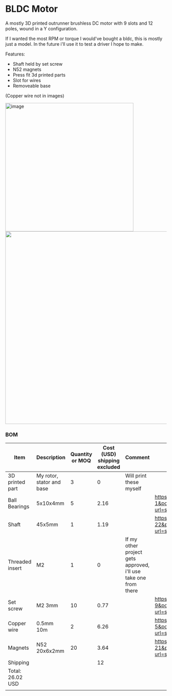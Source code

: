 # BLDC Motor 

A mostly 3D printed outrunner brushless DC motor with 9 slots and 12 poles, wound in a Y configuration.

If I wanted the most RPM or torque I would've bought a bldc, this is mostly just a model. In the future i'll use it to test a driver I hope to make.

Features:
- Shaft held by set screw
- N52 magnets
- Press fit 3d printed parts
- Slot for wires
- Removeable base


(Copper wire not in images)

<img width="400" alt="image" src="https://github.com/user-attachments/assets/7451a826-a50e-4e20-a148-fe7bab81cc32" />


<img width="600" src="https://hc-cdn.hel1.your-objectstorage.com/s/v3/67991e943249a25d117f47c8bffe51aa1a55728e_motor.png" />

### BOM

| Item             | Description               | Quantity or MOQ | Cost (USD) shipping excluded | Comment                                                         | Link                                                                                                                                                                                                                                                                                                                                                                                                                                                                                                                                                                                                      |
|------------------|---------------------------|-----------------|------------------------------|-----------------------------------------------------------------|-----------------------------------------------------------------------------------------------------------------------------------------------------------------------------------------------------------------------------------------------------------------------------------------------------------------------------------------------------------------------------------------------------------------------------------------------------------------------------------------------------------------------------------------------------------------------------------------------------------|
| 3D printed part  | My rotor, stator and base |               3 |                            0 | Will print these myself                                         |                                                                                                                                                                                                                                                                                                                                                                                                                                                                                                                                                                                                           |
| Ball Bearings    | 5x10x4mm                  |               5 |                         2.16 |                                                                 | https://www.aliexpress.com/item/1005009062156404.html?spm=a2g0o.productlist.main.2.4a1b23d5bUQMbZ&aem_p4p_detail=2025073022445813470325553311480002423948&algo_pvid=122c1570-fac0-4b23-a621-c9956ee7a13a&algo_exp_id=122c1570-fac0-4b23-a621-c9956ee7a13a-1&pdp_ext_f=%7B%22order%22%3A%22486%22%2C%22eval%22%3A%221%22%7D&pdp_npi=4%40dis%21USD%212.16%210.99%21%21%212.16%210.99%21%402101c59817539406988352890e262f%2112000047778510708%21sea%21CA%212723362424%21ACX&curPageLogUid=UclvWnT7MD40&utparam-url=scene%3Asearch%7Cquery_from%3A&search_p4p_id=2025073022445813470325553311480002423948_1   |
| Shaft            | 45x5mm                    |               1 |                         1.19 |                                                                 | https://www.aliexpress.com/item/1005004018253437.html?spm=a2g0o.productlist.main.23.45795210BBrD46&algo_pvid=8818bfe1-7d2e-40ba-9622-7d2a5cf01826&algo_exp_id=8818bfe1-7d2e-40ba-9622-7d2a5cf01826-22&pdp_ext_f=%7B%22order%22%3A%2232%22%2C%22eval%22%3A%221%22%7D&pdp_npi=4%40dis%21USD%210.99%210.99%21%21%210.99%210.99%21%402101ea7117539361176648519ef594%2112000048018553371%21sea%21CA%212723362424%21ACX&curPageLogUid=3tfKEMtMS0ne&utparam-url=scene%3Asearch%7Cquery_from%3A                                                                                                                   |
| Threaded insert  | M2                        |               1 |                            0 | If my other project gets approved, i'll use take one from there |                                                                                                                                                                                                                                                                                                                                                                                                                                                                                                                                                                                                           |
| Set screw        | M2 3mm                    |              10 |                         0.77 |                                                                 | https://www.aliexpress.com/item/1005007049952459.html?spm=a2g0o.productlist.main.10.72011e9fLEGcYq&aem_p4p_detail=2025073109282615588583606820700002807206&algo_pvid=014b114f-7f4d-4673-9f74-e6839e8af1f0&algo_exp_id=014b114f-7f4d-4673-9f74-e6839e8af1f0-9&pdp_ext_f=%7B%22order%22%3A%22391%22%2C%22eval%22%3A%221%22%7D&pdp_npi=4%40dis%21USD%211.24%210.80%21%21%218.90%215.78%21%402101c5b217539793066493705e24db%2112000039230780874%21sea%21CA%212723362424%21ACX&curPageLogUid=NVTTm0wyKDlL&utparam-url=scene%3Asearch%7Cquery_from%3A&search_p4p_id=2025073109282615588583606820700002807206_4  |
| Copper wire      | 0.5mm 10m                 |               2 |                         6.26 |                                                                 | https://www.aliexpress.com/item/1005003799096513.html?spm=a2g0o.productlist.main.6.7cc942632Hynwu&aem_p4p_detail=20250731093100317896497687240002803885&algo_pvid=6d59d718-9f7b-4a34-bd5c-baa93d1536dc&algo_exp_id=6d59d718-9f7b-4a34-bd5c-baa93d1536dc-5&pdp_ext_f=%7B%22order%22%3A%221469%22%2C%22eval%22%3A%221%22%7D&pdp_npi=4%40dis%21USD%212.36%210.99%21%21%2116.90%217.09%21%402101c59117539794599356679e3b3d%2112000032971537389%21sea%21CA%212723362424%21ACX&curPageLogUid=kyB4OpoZlT9s&utparam-url=scene%3Asearch%7Cquery_from%3A&search_p4p_id=20250731093100317896497687240002803885_2     |
| Magnets          | N52 20x6x2mm              |              20 |                         3.64 |                                                                 | https://www.aliexpress.com/item/1005009598279358.html?spm=a2g0o.productlist.main.22.3cb2605cv27tg4&aem_p4p_detail=2025073022404010504253136073670002637161&algo_pvid=f1adec08-65f7-4055-8dda-a09095785f57&algo_exp_id=f1adec08-65f7-4055-8dda-a09095785f57-21&pdp_ext_f=%7B%22order%22%3A%221%22%2C%22eval%22%3A%221%22%7D&pdp_npi=4%40dis%21USD%214.48%212.91%21%21%2132.10%2120.86%21%402101c5b117539404408328822e066f%2112000049582495287%21sea%21CA%212723362424%21ACX&curPageLogUid=t5RcjZTCECDf&utparam-url=scene%3Asearch%7Cquery_from%3A&search_p4p_id=2025073022404010504253136073670002637161_6 |
| Shipping         |                           |                 |                           12 |                                                                 |                                                                                                                                                                                                                                                                                                                                                                                                                                                                                                                                                                                                           |
| Total: 26.02 USD |                           |                 |                              |                                                                 |                                                                                                                                                                                                                                                                                                                                                                                                                                                                                                                                                                                                           |
|                  |                           |                 |                              |                                                                 |                                                                                                                                                                                                                                                                                                                                                                                                                                                                                                                                                                                                           |
